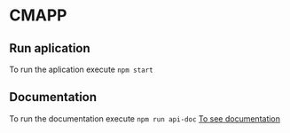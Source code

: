 # CMAPP
## Run aplication
To run the aplication execute
 `npm start` 

## Documentation
To run the documentation execute
 `npm run api-doc` 
 [To see documentation](https://hayderespinoza.github.io/cmapp/docs/)

